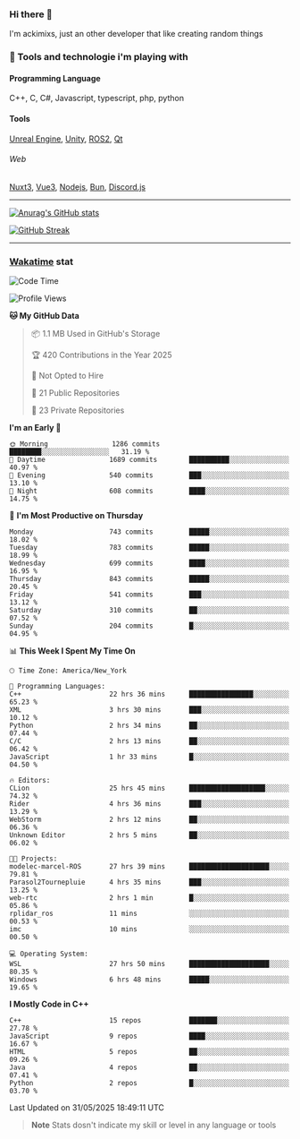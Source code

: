 ### Hi there 👋

I'm ackimixs, just an other developer that like creating random things

### 🧰 Tools and technologie i'm playing with

#### Programming Language
C++, C, C#, Javascript, typescript, php, python

#### Tools
[Unreal Engine](https://www.unrealengine.com), [Unity](https://unity.com/), [ROS2](https://ros.org/), [Qt](https://www.qt.io/)

###### Web
[Nuxt3](https://nuxt.com/), [Vue3](https://vuejs.org/), [Nodejs](https://nodejs.org), [Bun](https://bun.sh/), [Discord.js](https://discord.js.org/)

---

[![Anurag's GitHub stats](https://github-readme-stats.vercel.app/api?username=ackimixs&show_icons=true&theme=github_dark&count_private=true)](https://github.com/anuraghazra/github-readme-stats)

[![GitHub Streak](https://github-readme-streak-stats.herokuapp.com?user=Ackimixs&theme=github-dark-blue&date_format=j%20M%5B%20Y%5D&mode=weekly)](https://git.io/streak-stats)

---
 
 ### [Wakatime](https://wakatime.com/) stat

<!--START_SECTION:waka-->
![Code Time](http://img.shields.io/badge/Code%20Time-1%2C686%20hrs%2027%20mins-blue)

![Profile Views](http://img.shields.io/badge/Profile%20Views-0-blue)

**🐱 My GitHub Data** 

> 📦 1.1 MB Used in GitHub's Storage 
 > 
> 🏆 420 Contributions in the Year 2025
 > 
> 🚫 Not Opted to Hire
 > 
> 📜 21 Public Repositories 
 > 
> 🔑 23 Private Repositories 
 > 
**I'm an Early 🐤** 

```text
🌞 Morning                1286 commits        ████████░░░░░░░░░░░░░░░░░   31.19 % 
🌆 Daytime                1689 commits        ██████████░░░░░░░░░░░░░░░   40.97 % 
🌃 Evening                540 commits         ███░░░░░░░░░░░░░░░░░░░░░░   13.10 % 
🌙 Night                  608 commits         ████░░░░░░░░░░░░░░░░░░░░░   14.75 % 
```
📅 **I'm Most Productive on Thursday** 

```text
Monday                   743 commits         █████░░░░░░░░░░░░░░░░░░░░   18.02 % 
Tuesday                  783 commits         █████░░░░░░░░░░░░░░░░░░░░   18.99 % 
Wednesday                699 commits         ████░░░░░░░░░░░░░░░░░░░░░   16.95 % 
Thursday                 843 commits         █████░░░░░░░░░░░░░░░░░░░░   20.45 % 
Friday                   541 commits         ███░░░░░░░░░░░░░░░░░░░░░░   13.12 % 
Saturday                 310 commits         ██░░░░░░░░░░░░░░░░░░░░░░░   07.52 % 
Sunday                   204 commits         █░░░░░░░░░░░░░░░░░░░░░░░░   04.95 % 
```


📊 **This Week I Spent My Time On** 

```text
🕑︎ Time Zone: America/New_York

💬 Programming Languages: 
C++                      22 hrs 36 mins      ████████████████░░░░░░░░░   65.23 % 
XML                      3 hrs 30 mins       ███░░░░░░░░░░░░░░░░░░░░░░   10.12 % 
Python                   2 hrs 34 mins       ██░░░░░░░░░░░░░░░░░░░░░░░   07.44 % 
C/C                      2 hrs 13 mins       ██░░░░░░░░░░░░░░░░░░░░░░░   06.42 % 
JavaScript               1 hr 33 mins        █░░░░░░░░░░░░░░░░░░░░░░░░   04.50 % 

🔥 Editors: 
CLion                    25 hrs 45 mins      ███████████████████░░░░░░   74.32 % 
Rider                    4 hrs 36 mins       ███░░░░░░░░░░░░░░░░░░░░░░   13.29 % 
WebStorm                 2 hrs 12 mins       ██░░░░░░░░░░░░░░░░░░░░░░░   06.36 % 
Unknown Editor           2 hrs 5 mins        ██░░░░░░░░░░░░░░░░░░░░░░░   06.02 % 

🐱‍💻 Projects: 
modelec-marcel-ROS       27 hrs 39 mins      ████████████████████░░░░░   79.81 % 
Parasol2Tournepluie      4 hrs 35 mins       ███░░░░░░░░░░░░░░░░░░░░░░   13.25 % 
web-rtc                  2 hrs 1 min         █░░░░░░░░░░░░░░░░░░░░░░░░   05.86 % 
rplidar_ros              11 mins             ░░░░░░░░░░░░░░░░░░░░░░░░░   00.53 % 
imc                      10 mins             ░░░░░░░░░░░░░░░░░░░░░░░░░   00.50 % 

💻 Operating System: 
WSL                      27 hrs 50 mins      ████████████████████░░░░░   80.35 % 
Windows                  6 hrs 48 mins       █████░░░░░░░░░░░░░░░░░░░░   19.65 % 
```

**I Mostly Code in C++** 

```text
C++                      15 repos            ███████░░░░░░░░░░░░░░░░░░   27.78 % 
JavaScript               9 repos             ████░░░░░░░░░░░░░░░░░░░░░   16.67 % 
HTML                     5 repos             ██░░░░░░░░░░░░░░░░░░░░░░░   09.26 % 
Java                     4 repos             ██░░░░░░░░░░░░░░░░░░░░░░░   07.41 % 
Python                   2 repos             █░░░░░░░░░░░░░░░░░░░░░░░░   03.70 % 
```




 Last Updated on 31/05/2025 18:49:11 UTC
<!--END_SECTION:waka-->

> **Note**
> Stats dosn't indicate my skill or level in any language or tools
